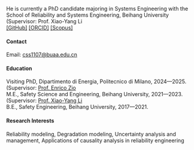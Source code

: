 
He is currently a PhD candidate majoring in Systems Engineering with the School of Reliability and Systems Engineering, Beihang University (Supervisor: Prof. Xiao-Yang Li\
[[GitHub]](https://github.com/dirge1) [[ORCID]](https://orcid.org/0000-0003-0590-7114) [[Scopus]](https://www.scopus.com/authid/detail.uri?authorId=57460197000) 

#### Contact

Email: css1107@buaa.edu.cn

#### Education
Visiting PhD, Dipartimento di Energia, Politecnico di Milano, 2024—2025. (Supervisor: [Prof. Enrico Zio](https://ecpkn.buaa.edu.cn/info/2127/5350.htm)\
M.E., Safety Science and Engineering, Beihang University, 2021—2023. (Supervisor: [Prof. Xiao-Yang Li](https://news.buaa.edu.cn/info/1005/64800.htm)\
B.E., Safety Engineering, Beihang University, 2017—2021.

#### Research Interests
Reliability modeling, Degradation modeling, Uncertainty analysis and management, Applications of causality analysis in reliability engineering

